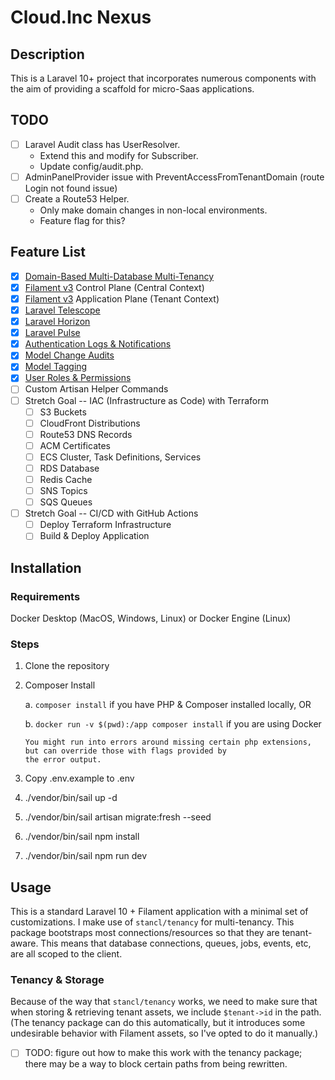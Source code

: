 # Cloud.Inc Nexus

## Description

This is a Laravel 10+ project that incorporates numerous components with the aim
of providing a scaffold for micro-Saas applications.

## TODO

- [ ] Laravel Audit class has UserResolver. 
  - Extend this and modify for Subscriber. 
  - Update config/audit.php.
- [ ] AdminPanelProvider issue with PreventAccessFromTenantDomain (route Login not found issue)
- [ ] Create a Route53 Helper. 
  - Only make domain changes in non-local environments.
  - Feature flag for this? 

## Feature List

- [x] [Domain-Based Multi-Database Multi-Tenancy](https://tenancyforlaravel.com/docs/v3/)
- [x] [Filament v3](https://filamentphp.com/docs) Control Plane (Central Context)
- [x] [Filament v3](https://filamentphp.com/docs) Application Plane (Tenant Context)
- [x] [Laravel Telescope](https://laravel.com/docs/10.x/telescope)
- [x] [Laravel Horizon](https://laravel.com/docs/10.x/horizon)
- [x] [Laravel Pulse](https://pulse.laravel.com/)
- [x] [Authentication Logs & Notifications](https://rappasoft.com/docs/laravel-authentication-log/v1/introduction)
- [x] [Model Change Audits](https://laravel-auditing.com)
- [x] [Model Tagging](https://spatie.be/docs/laravel-tags/v4/introduction)
- [x] [User Roles & Permissions](https://spatie.be/docs/laravel-permission/v6/introduction)
- [ ] Custom Artisan Helper Commands
- [ ] Stretch Goal -- IAC (Infrastructure as Code) with Terraform
    - [ ] S3 Buckets
    - [ ] CloudFront Distributions
    - [ ] Route53 DNS Records
    - [ ] ACM Certificates
    - [ ] ECS Cluster, Task Definitions, Services
    - [ ] RDS Database
    - [ ] Redis Cache
    - [ ] SNS Topics
    - [ ] SQS Queues
- [ ] Stretch Goal -- CI/CD with GitHub Actions
    - [ ] Deploy Terraform Infrastructure
    - [ ] Build & Deploy Application

## Installation

### Requirements

Docker Desktop (MacOS, Windows, Linux) or Docker Engine (Linux)

### Steps

1. Clone the repository
2. Composer Install

   a. `composer install` if you have PHP & Composer installed locally, OR

   b. `docker run -v $(pwd):/app composer install` if you are using Docker
   
       You might run into errors around missing certain php extensions, but can override those with flags provided by
       the error output.
3. Copy .env.example to .env
4. ./vendor/bin/sail up -d
5. ./vendor/bin/sail artisan migrate:fresh --seed
6. ./vendor/bin/sail npm install
7. ./vendor/bin/sail npm run dev

## Usage

This is a standard Laravel 10 + Filament application with a minimal set of
customizations. I make use of `stancl/tenancy` for multi-tenancy. This package
bootstraps most connections/resources so that they are tenant-aware. This
means that database connections, queues, jobs, events, etc, are all scoped
to the client.

### Tenancy & Storage

Because of the way that `stancl/tenancy` works, we need to make sure that
when storing & retrieving tenant assets, we include `$tenant->id` in the
path. (The tenancy package can do this automatically, but it introduces
some undesirable behavior with Filament assets, so I've opted to do it
manually.)

- [ ] TODO: figure out how to make this work with the tenancy package; there may be a way to block certain paths from
  being rewritten.

